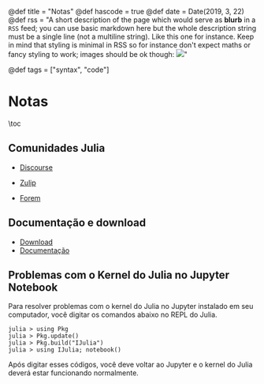 @def title = "Notas"
@def hascode = true
@def date = Date(2019, 3, 22)
@def rss = "A short description of the page which would serve as **blurb** in a `RSS` feed; you can use basic markdown here but the whole description string must be a single line (not a multiline string). Like this one for instance. Keep in mind that styling is minimal in RSS so for instance don't expect maths or fancy styling to work; images should be ok though: ![](https://upload.wikimedia.org/wikipedia/en/3/32/Rick_and_Morty_opening_credits.jpeg)"

@def tags = ["syntax", "code"]

# Notas

\toc

## Comunidades Julia

* [Discourse](https://discourse.julialang.org/)

* [Zulip](https://julialang.zulipchat.com/)

* [Forem](https://forem.julialang.org/adeil83/sharing-the-little-book-julia-with-physics-an-introduction-in-portuguese-10b2)

## Documentação e download

* [Download](https://julialang.org/downloads/)
* [Documentação](https://docs.julialang.org/en/v1/)

## Problemas com o Kernel do Julia no Jupyter Notebook

Para resolver problemas com o kernel do Julia no Jupyter instalado em seu computador, você digitar os comandos abaixo no REPL do Julia.

```julia-repl
julia > using Pkg
julia > Pkg.update()
julia > Pkg.build("IJulia")
julia > using IJulia; notebook()
```
Após digitar esses códigos, você deve voltar ao Jupyter e o kernel do Julia deverá estar funcionando normalmente.
